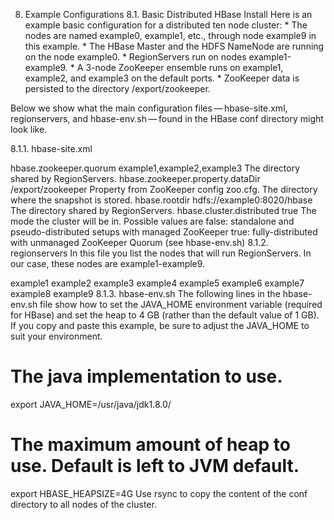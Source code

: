 8. Example Configurations
8.1. Basic Distributed HBase Install
Here is an example basic configuration for a distributed ten node cluster: * The nodes are named example0, example1, etc., through node example9 in this example. * The HBase Master and the HDFS NameNode are running on the node example0. * RegionServers run on nodes example1-example9. * A 3-node ZooKeeper ensemble runs on example1, example2, and example3 on the default ports. * ZooKeeper data is persisted to the directory /export/zookeeper.

Below we show what the main configuration files — hbase-site.xml, regionservers, and hbase-env.sh — found in the HBase conf directory might look like.

8.1.1. hbase-site.xml
<?xml version="1.0"?>
<?xml-stylesheet type="text/xsl" href="configuration.xsl"?>
<configuration>
  <property>
    <name>hbase.zookeeper.quorum</name>
    <value>example1,example2,example3</value>
    <description>The directory shared by RegionServers.
    </description>
  </property>
  <property>
    <name>hbase.zookeeper.property.dataDir</name>
    <value>/export/zookeeper</value>
    <description>Property from ZooKeeper config zoo.cfg.
    The directory where the snapshot is stored.
    </description>
  </property>
  <property>
    <name>hbase.rootdir</name>
    <value>hdfs://example0:8020/hbase</value>
    <description>The directory shared by RegionServers.
    </description>
  </property>
  <property>
    <name>hbase.cluster.distributed</name>
    <value>true</value>
    <description>The mode the cluster will be in. Possible values are
      false: standalone and pseudo-distributed setups with managed ZooKeeper
      true: fully-distributed with unmanaged ZooKeeper Quorum (see hbase-env.sh)
    </description>
  </property>
</configuration>
8.1.2. regionservers
In this file you list the nodes that will run RegionServers. In our case, these nodes are example1-example9.

example1
example2
example3
example4
example5
example6
example7
example8
example9
8.1.3. hbase-env.sh
The following lines in the hbase-env.sh file show how to set the JAVA_HOME environment variable (required for HBase) and set the heap to 4 GB (rather than the default value of 1 GB). If you copy and paste this example, be sure to adjust the JAVA_HOME to suit your environment.

# The java implementation to use.
export JAVA_HOME=/usr/java/jdk1.8.0/

# The maximum amount of heap to use. Default is left to JVM default.
export HBASE_HEAPSIZE=4G
Use rsync to copy the content of the conf directory to all nodes of the cluster.